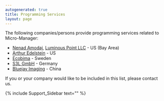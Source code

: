 ```yaml
---
autogenerated: true
title: Programming Services
layout: page
---
```


The following companies/persons provide programming services related to
Micro-Manager:

-   [Nenad Amodaj](http://www.amodaj.com), [Luminous Point
    LLC](http://www.luminous-point.com) - US (Bay Area)
-   [Arthur Edelstein](mailto:arthuredelstein@gmail.com) - US
-   [Ecobima](http://www.ecobima.com) - Sweden
-   [S3L GmbH](http://www.s3l.de/home/index/en) - Germany
-   [Bluejay Imaging](http://bluejayimaging.com/) - China

If you or your company would like to be included in this list, please
contact us.

{% include Support_Sidebar text="" %}
